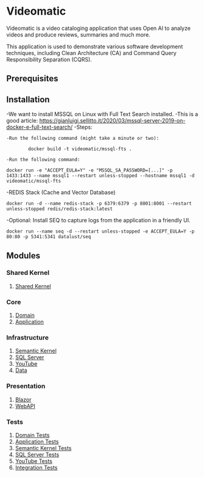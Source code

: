 # Videomatic

Videomatic is a video cataloging application that uses Open AI to analyze videos and produce 
reviews, summaries and much more.

This application is used to demonstrate various software development techniques, including 
Clean Architecture (CA) and Command Query Responsibility Separation (CQRS).

## Prerequisites

## Installation

-We want to install MSSQL on Linux with Full Text Search installed.
-This is a good article:
	https://gianluigi.sellitto.it/2020/03/mssql-server-2019-on-docker-e-full-text-search/
-Steps:

	-Run the following command (might take a minute or two):
```
		docker build -t videomatic/mssql-fts .
```				
	-Run the following command:
```
docker run -e "ACCEPT_EULA=Y" -e "MSSQL_SA_PASSWORD=[...]" -p 1433:1433 --name mssql1 --restart unless-stopped --hostname mssql1 -d videomatic/mssql-fts 
```

-REDIS Stack (Cache and Vector Database)

```
docker run -d --name redis-stack -p 6379:6379 -p 8001:8001 --restart unless-stopped redis/redis-stack:latest
```

-Optional: Install SEQ to capture logs from the application in a friendly UI.

```
docker run --name seq -d --restart unless-stopped -e ACCEPT_EULA=Y -p 80:80 -p 5341:5341 datalust/seq
```

## Modules

### Shared Kernel
1. [Shared Kernel](src/SharedKernel/README.md)

### Core
1. [Domain](src/Domain/README.md)
2. [Application](src/Application/README.md)

### Infrastructure
1. [Semantic Kernel](src/Infrastructure.SemanticKernel/README.md)
2. [SQL Server](src/Infrastructure.SqlServer/README.md)
3. [YouTube](src/Infrastructure.YouTube/README.md)
4. [Data](src/Infrastructure.Data/README.md)

### Presentation
1. [Blazor](src/VideoMaticBlazorApp/README.md)	
2. [WebAPI](src/VideomaticWebAPI/README.md)	

### Tests	
1. [Domain Tests](tests/Domain.Tests/README.md)
2. [Application Tests](tests/Application.Tests/README.md)
1. [Semantic Kernel Tests](tests/Infrastructure.SemanticKernel.Tests/README.md)
2. [SQL Server Tests](tests/Infrastructure.SqlServer.Tests/README.md)
1. [YouTube Tests](tests/Infrastructure.YouTube.Tests/README.md)
1. [Integration Tests](tests/Integration.Tests/README.md)